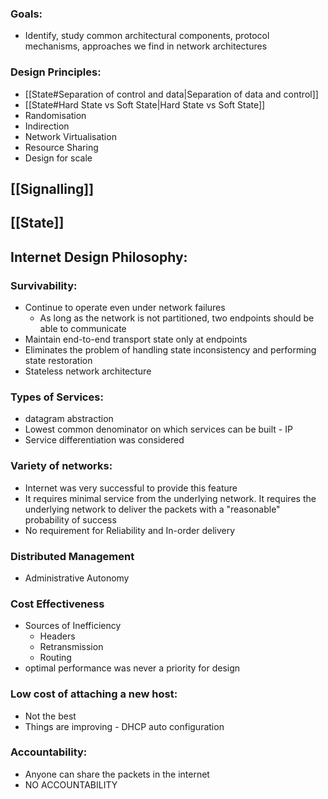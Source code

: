 ### Goals:
- Identify, study common architectural components, protocol mechanisms, approaches we find in network architectures

### Design Principles:
- [[State#Separation of control and data|Separation of data and control]]
- [[State#Hard State vs Soft State|Hard State vs Soft State]]
- Randomisation
- Indirection
- Network Virtualisation
- Resource Sharing
- Design for scale

## [[Signalling]]
## [[State]]


## Internet Design Philosophy:
### Survivability:
- Continue to operate even under network failures
	- As long as the network is not partitioned, two endpoints should be able to communicate
- Maintain end-to-end transport state only at endpoints
- Eliminates the problem of handling state inconsistency and performing state restoration
- Stateless network architecture

### Types of Services:
- datagram abstraction
- Lowest common denominator on which services can be built - IP
- Service differentiation was considered

### Variety of networks:
- Internet was very successful to provide this feature
- It requires minimal service from the underlying network. It requires the underlying network to deliver the packets with a "reasonable" probability of success
- No requirement for Reliability and In-order delivery

### Distributed Management
- Administrative Autonomy

### Cost Effectiveness
- Sources of Inefficiency
	- Headers
	- Retransmission
	- Routing
- optimal performance was never a priority for design

### Low cost of attaching a new host:
- Not the best
- Things are improving - DHCP auto configuration

### Accountability:
- Anyone can share the packets in the internet
- NO ACCOUNTABILITY
